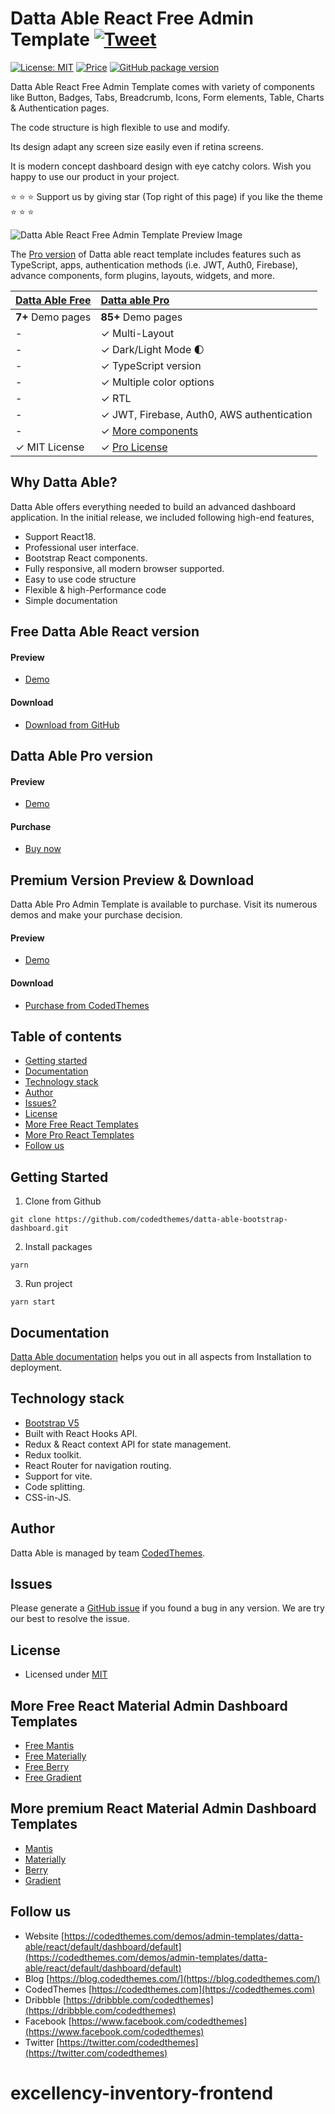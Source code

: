 # Datta Able React Free Admin Template [![Tweet](https://img.shields.io/twitter/url/http/shields.io.svg?style=social)](https://twitter.com/intent/tweet?text=Download%20Datta%20Able%20-%20The%20professional%20Bootstrap%20designed%20React%20Admin%20Dashboard%20Template%20&url=https://codedthemes.com/demos/admin-templates/datta-able/react/default&via=codedthemes&hashtags=reactjs,webdev,developers,javascript)

[![License: MIT](https://img.shields.io/badge/License-MIT-yellow.svg)](https://opensource.org/licenses/MIT)
[![Price](https://img.shields.io/badge/price-FREE-0098f7.svg)](https://github.com/codedthemes/datta-able-free-react-admin-template/blob/main/LICENSE)
[![GitHub package version](https://img.shields.io/github/package-json/v/codedthemes/datta-able-free-react-admin-template)](https://github.com/codedthemes/datta-able-free-react-admin-template)

Datta Able React Free Admin Template comes with variety of components like Button, Badges, Tabs, Breadcrumb, Icons, Form elements, Table, Charts & Authentication pages.

The code structure is high flexible to use and modify.

Its design adapt any screen size easily even if retina screens.

It is modern concept dashboard design with eye catchy colors. Wish you happy to use our product in your project.

:star: :star: :star: Support us by giving star (Top right of this page) if you like the theme :star: :star: :star:

![Datta Able React Free Admin Template Preview Image](https://org-public-assets.s3.us-west-2.amazonaws.com/Free-Version-Banners/GITHUB-FREE-REACT-REPO%20-%20Datta%20able.jpg)

The [Pro version](https://codedthemes.com/demos/admin-templates/datta-able/react/default) of Datta able react template includes features such as TypeScript, apps, authentication methods (i.e. JWT, Auth0, Firebase), advance components, form plugins, layouts, widgets, and more.

| [Datta Able Free](https://codedthemes.com/demos/admin-templates/datta-able/react/free) | [Datta able Pro](https://codedthemes.com/demos/admin-templates/datta-able/react/default)                |
| -------------------------------------------------------------------------------------- | :------------------------------------------------------------------------------------------------------ |
| **7+** Demo pages                                                                      | **85+** Demo pages                                                                                      |
| -                                                                                      | ✓ Multi-Layout                                                                                          |
| -                                                                                      | ✓ Dark/Light Mode 🌓                                                                                    |
| -                                                                                      | ✓ TypeScript version                                                                                    |
| -                                                                                      | ✓ Multiple color options                                                                                |
| -                                                                                      | ✓ RTL                                                                                                   |
| -                                                                                      | ✓ JWT, Firebase, Auth0, AWS authentication                                                              |
| -                                                                                      | ✓ [More components](https://codedthemes.com/demos/admin-templates/datta-able/react/default/basic/alert) |
| ✓ MIT License                                                                          | ✓ [Pro License](https://codedthemes.com/item/datta-able-react-admin-template/)                          |

## Why Datta Able?

Datta Able offers everything needed to build an advanced dashboard application. In the initial release, we included following high-end features,

- Support React18.
- Professional user interface.
- Bootstrap React components.
- Fully responsive, all modern browser supported.
- Easy to use code structure
- Flexible & high-Performance code
- Simple documentation

## Free Datta Able React version

#### Preview

- [Demo](https://codedthemes.com/demos/admin-templates/datta-able/react/free)

#### Download

- [Download from GitHub](https://github.com/codedthemes/datta-able-free-react-admin-template)

## Datta Able Pro version

#### Preview

- [Demo](https://codedthemes.com/demos/admin-templates/datta-able/react/default)

#### Purchase

- [Buy now](https://codedthemes.com/item/datta-able-react-admin-template/)

## Premium Version Preview & Download

Datta Able Pro Admin Template is available to purchase. Visit its numerous demos and make your purchase decision.

#### Preview

- [Demo](https://codedthemes.com/demos/admin-templates/datta-able/react/default/dashboard/default)

#### Download

- [Purchase from CodedThemes](https://codedthemes.com/item/datta-able-react-admin-template/)

## Table of contents

- [Getting started](#getting-started)
- [Documentation](#documentation)
- [Technology stack](#technology-stack)
- [Author](#author)
- [Issues?](#issues)
- [License](#license)
- [More Free React Templates](#more-free-react-material-admin-dashboard-templates)
- [More Pro React Templates](#more-premium-react-material-admin-dashboard-templates)
- [Follow us](#follow-us)

## Getting Started

1. Clone from Github

```
git clone https://github.com/codedthemes/datta-able-bootstrap-dashboard.git
```

2. Install packages

```
yarn
```

3. Run project

```
yarn start
```

## Documentation

[Datta Able documentation](https://codedthemes.com/demos/admin-templates/datta-able/react/docs/) helps you out in all aspects from Installation to deployment.

## Technology stack

- [Bootstrap V5](https://react-bootstrap.netlify.app/)
- Built with React Hooks API.
- Redux & React context API for state management.
- Redux toolkit.
- React Router for navigation routing.
- Support for vite.
- Code splitting.
- CSS-in-JS.

## Author

Datta Able is managed by team [CodedThemes](https://codedthemes.com).

## Issues

Please generate a [GitHub issue](https://github.com/codedthemes/datta-able-free-react-admin-template/issues) if you found a bug in any version. We are try our best to resolve the issue.

## License

- Licensed under [MIT](https://github.com/codedthemes/datta-able-bootstrap-dashboard/blob/master/LICENSE)

## More Free React Material Admin Dashboard Templates

- [Free Mantis](https://github.com/codedthemes/mantis-free-react-admin-template)
- [Free Materially](https://codedthemes.com/item/materially-free-reactjs-admin-template/)
- [Free Berry](https://mui.com/store/items/berry-react-material-admin-free/)
- [Free Gradient](https://github.com/codedthemes/gradient-able-free-admin-template/tree/main/react)

## More premium React Material Admin Dashboard Templates

- [Mantis](https://codedthemes.com/item/mantis-mui-react-dashboard-template/)
- [Materially](https://codedthemes.com/item/materially-reactjs-admin-dashboard/)
- [Berry](https://mui.com/store/items/berry-react-material-admin/)
- [Gradient](https://codedthemes.com/item/gradient-able-reactjs-admin-dashboard/)

## Follow us

- Website [https://codedthemes.com/demos/admin-templates/datta-able/react/default/dashboard/default](https://codedthemes.com/demos/admin-templates/datta-able/react/default/dashboard/default)
- Blog [https://blog.codedthemes.com/](https://blog.codedthemes.com/)
- CodedThemes [https://codedthemes.com](https://codedthemes.com)
- Dribbble [https://dribbble.com/codedthemes](https://dribbble.com/codedthemes)
- Facebook [https://www.facebook.com/codedthemes](https://www.facebook.com/codedthemes)
- Twitter [https://twitter.com/codedthemes](https://twitter.com/codedthemes)
# excellency-inventory-frontend
